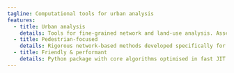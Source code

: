 ```yaml
---
tagline: Computational tools for urban analysis
features:
  - title: Urban analysis
    details: Tools for fine-grained network and land-use analysis. Assess the morphological precursors to vibrant neighbourhoods.
  - title: Pedestrian-focused
    details: Rigorous network-based methods developed specifically for hyperlocal analysis at the pedestrian scale.
  - title: Friendly & performant
    details: Python package with core algorithms optimised in fast JIT compiled code. In-out convenience methods for NetworkX.
---
```

